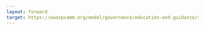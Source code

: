 ```yaml
---
layout: forward
target: https://owaspsamm.org/model/governance/education-and-guidance/stream-a/#maturity3
---
```

